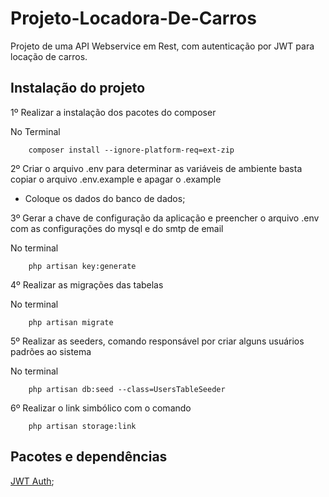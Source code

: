 # Projeto-Locadora-De-Carros

Projeto de uma API Webservice em Rest, com autenticação por JWT para locação de carros.

## Instalação do projeto

1º Realizar a instalação dos pacotes do composer

  No Terminal

        composer install --ignore-platform-req=ext-zip

2º Criar o arquivo .env para determinar as variáveis de ambiente basta copiar o arquivo .env.example e apagar o .example

- Coloque os dados do banco de dados;

3º Gerar a chave de configuração da aplicação e preencher o arquivo .env com as configurações do mysql e do smtp de email
  
  No terminal

        php artisan key:generate

4º Realizar as migrações das tabelas
  
  No terminal
  
        php artisan migrate

5º Realizar as seeders, comando responsável por criar alguns usuários padrões ao sistema
  
  No terminal
  
        php artisan db:seed --class=UsersTableSeeder
6º Realizar o link simbólico com o comando

        php artisan storage:link

## Pacotes e dependências

[JWT Auth](https://jwt-auth.readthedocs.io/en/develop/);
